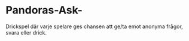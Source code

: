 # Pandoras-Ask-
Drickspel där varje spelare ges chansen att ge/ta emot anonyma frågor, svara eller drick.
